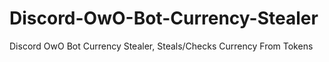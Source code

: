 # Discord-OwO-Bot-Currency-Stealer
Discord OwO Bot Currency Stealer, Steals/Checks Currency From Tokens
